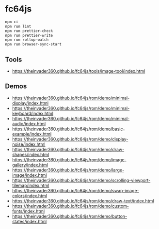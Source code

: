# fc64js

```bash
npm ci
npm run lint
npm run prettier-check
npm run prettier-write
npm run rollup-watch
npm run browser-sync-start
```

## Tools

* <https://theinvader360.github.io/fc64js/tools/image-tool/index.html>

## Demos

* <https://theinvader360.github.io/fc64js/rom/demo/minimal-display/index.html>
* <https://theinvader360.github.io/fc64js/rom/demo/minimal-keyboard/index.html>
* <https://theinvader360.github.io/fc64js/rom/demo/minimal-audio/index.html>
* <https://theinvader360.github.io/fc64js/rom/demo/basic-example/index.html>
* <https://theinvader360.github.io/fc64js/rom/demo/display-noise/index.html>
* <https://theinvader360.github.io/fc64js/rom/demo/draw-shapes/index.html>
* <https://theinvader360.github.io/fc64js/rom/demo/image-gallery/index.html>
* <https://theinvader360.github.io/fc64js/rom/demo/large-image/index.html>
* <https://theinvader360.github.io/fc64js/rom/demo/scrolling-viewport-tilemap/index.html>
* <https://theinvader360.github.io/fc64js/rom/demo/swap-image-colors/index.html>
* <https://theinvader360.github.io/fc64js/rom/demo/draw-text/index.html>
* <https://theinvader360.github.io/fc64js/rom/demo/custom-fonts/index.html>
* <https://theinvader360.github.io/fc64js/rom/demo/button-states/index.html>
